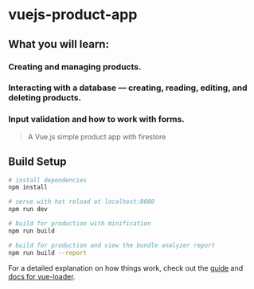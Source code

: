 # vuejs-product-app
## What you will learn:

### Creating and managing products.
### Interacting with a database — creating, reading, editing, and deleting products.
### Input validation and how to work with forms.
> A Vue.js simple product app with firestore

## Build Setup

``` bash
# install dependencies
npm install

# serve with hot reload at localhost:8080
npm run dev

# build for production with minification
npm run build

# build for production and view the bundle analyzer report
npm run build --report
```

For a detailed explanation on how things work, check out the [guide](http://vuejs-templates.github.io/webpack/) and [docs for vue-loader](http://vuejs.github.io/vue-loader).

